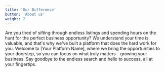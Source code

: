 ```yaml
---
title: 'Our Difference'
button: 'About us'
weight: 2
---
```


Are you tired of sifting through endless listings and spending hours on the hunt for the perfect business opportunity? We understand your time is valuable, and that's why we've built a platform that does the hard work for you. Welcome to [Your Platform Name], where we bring the opportunities to your doorstep, so you can focus on what truly matters – growing your business. Say goodbye to the endless search and hello to success, all at your fingertips.
